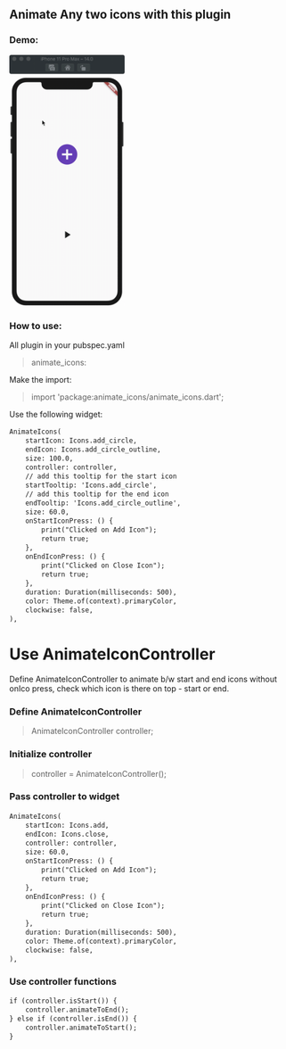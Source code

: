 ## Animate Any two icons with this plugin

### Demo:

<img src="https://raw.githubusercontent.com/Aman-Malhotra/AnimateIconsFlutter/main/demo/AnimateIconDemo.gif" height="450" />

### How to use:

All plugin in your pubspec.yaml 
    
> animate_icons:

Make the import:

> import 'package:animate_icons/animate_icons.dart';

Use the following widget:

    AnimateIcons(
        startIcon: Icons.add_circle,
        endIcon: Icons.add_circle_outline,
        size: 100.0,
        controller: controller,
        // add this tooltip for the start icon
        startTooltip: 'Icons.add_circle',
        // add this tooltip for the end icon
        endTooltip: 'Icons.add_circle_outline',
        size: 60.0,
        onStartIconPress: () {
            print("Clicked on Add Icon");
            return true;
        },
        onEndIconPress: () {
            print("Clicked on Close Icon");
            return true;
        },
        duration: Duration(milliseconds: 500),
        color: Theme.of(context).primaryColor,
        clockwise: false,
    ),


# Use AnimateIconController
Define AnimateIconController to animate b/w start and end icons without onIco press, check which icon is there on top - start or end.

### Define AnimateIconController
    
> AnimateIconController controller;

### Initialize controller    
    
> controller = AnimateIconController();

### Pass controller to widget 
```
AnimateIcons(
    startIcon: Icons.add,
    endIcon: Icons.close,
    controller: controller, 
    size: 60.0,
    onStartIconPress: () {
        print("Clicked on Add Icon");
        return true;
    },
    onEndIconPress: () {
        print("Clicked on Close Icon");
        return true;
    },
    duration: Duration(milliseconds: 500),
    color: Theme.of(context).primaryColor,
    clockwise: false,
),
```
### Use controller functions
``` 
if (controller.isStart()) {
    controller.animateToEnd();
} else if (controller.isEnd()) {
    controller.animateToStart();
}
```


